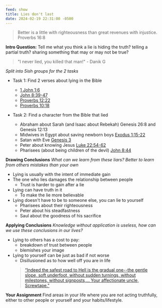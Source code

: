 ```yaml
---
feed: show
title: Lies don't last
date: 2024-02-19 22:31:00 -0500
---
```

> Better is a little with righteousness than great revenues with injustice.
> Proverbs 16:8

**Intro Question:**
Tell me what you think a lie is
	hiding the truth?
	telling a partial truth?
	sharing something that may or may not be true?

> "I never lied, you killed that man!" - Danik G

*Split into 5ish groups for the 2 tasks*
- Task 1: Find 2 verses about lying in the Bible
	- [1 John 1:6](https://dailyverses.net/1-john/1/6)
	- [John 8:39-47](https://www.biblegateway.com/passage/?search=John+8%3A39-47&version=ESV)
	- [Proverbs 12:22](https://www.biblegateway.com/passage/?search=proverbs+12%3A22&version=ESV)
	- [Proverbs 10:18](https://www.biblestudytools.com/proverbs/10-18.html)
 
- Task 2: Find a character from the Bible that lied
	- Abraham about Sarah (and Isaac about Rebekah) Genesis 26:8 and Genesis 12:13
	- Midwives in Egypt about saving newborn boys [Exodus 1:15-22](https://www.biblegateway.com/passage/?search=Exodus+1%3A15-22&version=ESV)
	- Satan with Eve [Genesis 3](https://www.biblegateway.com/passage/?search=Genesis%203&version=NIV)
	- Peter about knowing Jesus [Luke 22:54-62](https://www.google.com/url?sa=t&rct=j&q=&esrc=s&source=web&cd=&cad=rja&uact=8&ved=2ahUKEwjcv_uK7tGDAxVURjABHa5tDPUQFnoECA4QAQ&url=https%3A%2F%2Fwww.biblegateway.com%2Fpassage%2F%3Fsearch%3DLuke%252022%253A54-62%26version%3DESV&usg=AOvVaw2k2TolJKujpbKKSYdU5PgL&opi=89978449)
	- Pharisees (about being children of the devil) [John 8:44](https://www.biblegateway.com/passage/?search=John%208&version=NIV)

**Drawing Conclusions**
*What can we learn from these liars? Better to learn from others mistakes than your own*
- Lying is usually with the intent of immediate gain  
- The one who lies damages the relationship between people 
	- Trust is harder to gain after a lie
- Lying can have truth in it
	- To make the lie more believable
 - Lying doesn't have to be to someone else, you can lie to yourself
	 - Pharisees about their righteousness
	 - Peter about his steadfastness
	 - Saul about the goodness of his sacrifice

**Applying Conclusions**
*Knowledge without application is useless, how can we use these conclusions in our lives?*
- Lying to others has a cost to pay:
	- breakdown of trust between people
	- blemishes your image
 - Lying to yourself can be just as bad if not worse
	 - Disillusioned as to how well off you are in life
	  > [“Indeed the safest road to Hell is the gradual one--the gentle slope, soft underfoot, without sudden turnings, without milestones, without signposts,... Your affectionate uncle, Screwtape.”](https://www.goodreads.com/quotes/23403-indeed-the-safest-road-to-hell-is-the-gradual-one--the)
   
 **Your Assignment**
 Find areas in your life where you are not acting truthfully, either to other people or yourself and your habits/lifestyle.

